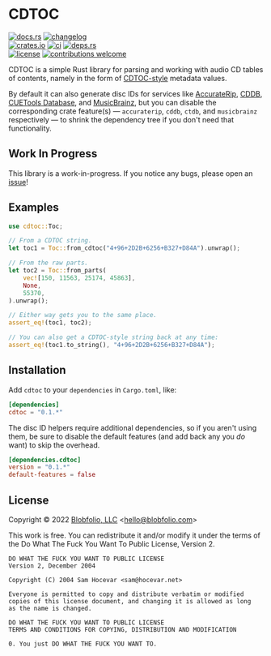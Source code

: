 # CDTOC

[![docs.rs](https://img.shields.io/docsrs/cdtoc.svg?style=flat-square&label=docs.rs)](https://docs.rs/cdtoc/)
[![changelog](https://img.shields.io/crates/v/cdtoc.svg?style=flat-square&label=changelog&color=9b59b6)](https://github.com/Blobfolio/cdtoc/blob/master/CHANGELOG.md)<br>
[![crates.io](https://img.shields.io/crates/v/cdtoc.svg?style=flat-square&label=crates.io)](https://crates.io/crates/cdtoc)
[![ci](https://img.shields.io/github/actions/workflow/status/Blobfolio/cdtoc/Build.svg?style=flat-square&label=ci)](https://github.com/Blobfolio/cdtoc/actions)
[![deps.rs](https://deps.rs/repo/github/blobfolio/cdtoc/status.svg?style=flat-square&label=deps.rs)](https://deps.rs/repo/github/blobfolio/cdtoc)<br>
[![license](https://img.shields.io/badge/license-wtfpl-ff1493?style=flat-square)](https://en.wikipedia.org/wiki/WTFPL)
[![contributions welcome](https://img.shields.io/badge/PRs-welcome-brightgreen.svg?style=flat-square&label=contributions)](https://github.com/Blobfolio/cdtoc/issues)



CDTOC is a simple Rust library for parsing and working with audio CD tables of contents, namely in the form of [CDTOC-style](https://forum.dbpoweramp.com/showthread.php?16705-FLAC-amp-Ogg-Vorbis-Storage-of-CDTOC&s=3ca0c65ee58fc45489103bb1c39bfac0&p=76686&viewfull=1#post76686) metadata values.

By default it can also generate disc IDs for services like [AccurateRip](http://accuraterip.com/), [CDDB](https://en.wikipedia.org/wiki/CDDB), [CUETools Database](http://cue.tools/wiki/CUETools_Database), and [MusicBrainz](https://musicbrainz.org/), but you can disable the corresponding crate feature(s) — `accuraterip`, `cddb`, `ctdb`, and `musicbrainz` respectively — to shrink the dependency tree if you don't need that functionality.



## Work In Progress

This library is a work-in-progress. If you notice any bugs, please open an [issue](https://github.com/Blobfolio/cdtoc/issues)!



## Examples

```rust
use cdtoc::Toc;

// From a CDTOC string.
let toc1 = Toc::from_cdtoc("4+96+2D2B+6256+B327+D84A").unwrap();

// From the raw parts.
let toc2 = Toc::from_parts(
    vec![150, 11563, 25174, 45863],
    None,
    55370,
).unwrap();

// Either way gets you to the same place.
assert_eq!(toc1, toc2);

// You can also get a CDTOC-style string back at any time:
assert_eq!(toc1.to_string(), "4+96+2D2B+6256+B327+D84A");
```



## Installation

Add `cdtoc` to your `dependencies` in `Cargo.toml`, like:

```toml
[dependencies]
cdtoc = "0.1.*"
```

The disc ID helpers require additional dependencies, so if you aren't using them, be sure to disable the default features (and add back any you _do_ want) to skip the overhead.

```toml
[dependencies.cdtoc]
version = "0.1.*"
default-features = false
```



## License

Copyright © 2022 [Blobfolio, LLC](https://blobfolio.com) &lt;hello@blobfolio.com&gt;

This work is free. You can redistribute it and/or modify it under the terms of the Do What The Fuck You Want To Public License, Version 2.

    DO WHAT THE FUCK YOU WANT TO PUBLIC LICENSE
    Version 2, December 2004
    
    Copyright (C) 2004 Sam Hocevar <sam@hocevar.net>
    
    Everyone is permitted to copy and distribute verbatim or modified
    copies of this license document, and changing it is allowed as long
    as the name is changed.
    
    DO WHAT THE FUCK YOU WANT TO PUBLIC LICENSE
    TERMS AND CONDITIONS FOR COPYING, DISTRIBUTION AND MODIFICATION
    
    0. You just DO WHAT THE FUCK YOU WANT TO.
